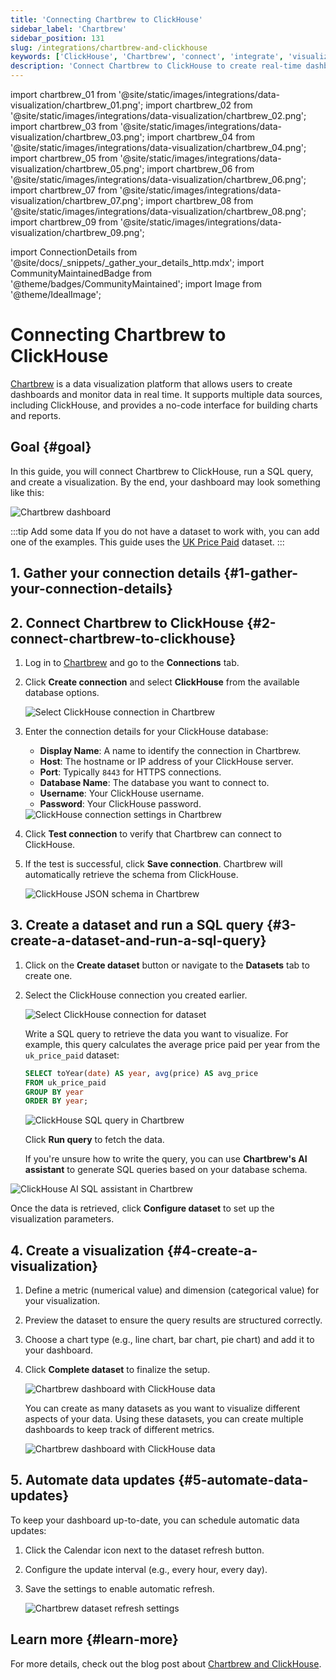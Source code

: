 ```yaml
---
title: 'Connecting Chartbrew to ClickHouse'
sidebar_label: 'Chartbrew'
sidebar_position: 131
slug: /integrations/chartbrew-and-clickhouse
keywords: ['ClickHouse', 'Chartbrew', 'connect', 'integrate', 'visualization']
description: 'Connect Chartbrew to ClickHouse to create real-time dashboards and client reports.'
---
```


import chartbrew_01 from '@site/static/images/integrations/data-visualization/chartbrew_01.png';
import chartbrew_02 from '@site/static/images/integrations/data-visualization/chartbrew_02.png';
import chartbrew_03 from '@site/static/images/integrations/data-visualization/chartbrew_03.png';
import chartbrew_04 from '@site/static/images/integrations/data-visualization/chartbrew_04.png';
import chartbrew_05 from '@site/static/images/integrations/data-visualization/chartbrew_05.png';
import chartbrew_06 from '@site/static/images/integrations/data-visualization/chartbrew_06.png';
import chartbrew_07 from '@site/static/images/integrations/data-visualization/chartbrew_07.png';
import chartbrew_08 from '@site/static/images/integrations/data-visualization/chartbrew_08.png';
import chartbrew_09 from '@site/static/images/integrations/data-visualization/chartbrew_09.png';

import ConnectionDetails from '@site/docs/_snippets/_gather_your_details_http.mdx';
import CommunityMaintainedBadge from '@theme/badges/CommunityMaintained';
import Image from '@theme/IdealImage';

# Connecting Chartbrew to ClickHouse

<CommunityMaintainedBadge/>

[Chartbrew](https://chartbrew.com) is a data visualization platform that allows users to create dashboards and monitor data in real time. It supports multiple data sources, including ClickHouse, and provides a no-code interface for building charts and reports.

## Goal {#goal}

In this guide, you will connect Chartbrew to ClickHouse, run a SQL query, and create a visualization. By the end, your dashboard may look something like this:

<Image img={chartbrew_01} size="lg" alt="Chartbrew dashboard" />

:::tip Add some data
If you do not have a dataset to work with, you can add one of the examples. This guide uses the [UK Price Paid](/getting-started/example-datasets/uk-price-paid.md) dataset.
:::

## 1. Gather your connection details {#1-gather-your-connection-details}

<ConnectionDetails />

## 2. Connect Chartbrew to ClickHouse {#2-connect-chartbrew-to-clickhouse}

1. Log in to [Chartbrew](https://chartbrew.com/login) and go to the **Connections** tab.
2. Click **Create connection** and select **ClickHouse** from the available database options.

   <Image img={chartbrew_02} size="lg" alt="Select ClickHouse connection in Chartbrew" />

3. Enter the connection details for your ClickHouse database:

   - **Display Name**: A name to identify the connection in Chartbrew.
   - **Host**: The hostname or IP address of your ClickHouse server.
   - **Port**: Typically `8443` for HTTPS connections.
   - **Database Name**: The database you want to connect to.
   - **Username**: Your ClickHouse username.
   - **Password**: Your ClickHouse password.

   <Image img={chartbrew_03} size="lg" alt="ClickHouse connection settings in Chartbrew" />

4. Click **Test connection** to verify that Chartbrew can connect to ClickHouse.
5. If the test is successful, click **Save connection**. Chartbrew will automatically retrieve the schema from ClickHouse.

   <Image img={chartbrew_04} size="lg" alt="ClickHouse JSON schema in Chartbrew" />

## 3. Create a dataset and run a SQL query {#3-create-a-dataset-and-run-a-sql-query}

  1. Click on the **Create dataset** button or navigate to the **Datasets** tab to create one.
  2. Select the ClickHouse connection you created earlier.

      <Image img={chartbrew_05} size="lg" alt="Select ClickHouse connection for dataset" />

      Write a SQL query to retrieve the data you want to visualize. For example, this query calculates the average price paid per year from the `uk_price_paid` dataset:

      ```sql
      SELECT toYear(date) AS year, avg(price) AS avg_price
      FROM uk_price_paid
      GROUP BY year
      ORDER BY year;
      ```

      <Image img={chartbrew_07} size="lg" alt="ClickHouse SQL query in Chartbrew" />

      Click **Run query** to fetch the data.

      If you're unsure how to write the query, you can use **Chartbrew's AI assistant** to generate SQL queries based on your database schema.

<Image img={chartbrew_06} size="lg" alt="ClickHouse AI SQL assistant in Chartbrew" />

Once the data is retrieved, click **Configure dataset** to set up the visualization parameters.

## 4. Create a visualization {#4-create-a-visualization}
   
  1. Define a metric (numerical value) and dimension (categorical value) for your visualization.
  2. Preview the dataset to ensure the query results are structured correctly.
  3. Choose a chart type (e.g., line chart, bar chart, pie chart) and add it to your dashboard.
  4. Click **Complete dataset** to finalize the setup.

      <Image img={chartbrew_08} size="lg" alt="Chartbrew dashboard with ClickHouse data" />

      You can create as many datasets as you want to visualize different aspects of your data. Using these datasets, you can create multiple dashboards to keep track of different metrics.

      <Image img={chartbrew_01} size="lg" alt="Chartbrew dashboard with ClickHouse data" />

## 5. Automate data updates {#5-automate-data-updates}
   
  To keep your dashboard up-to-date, you can schedule automatic data updates:

  1. Click the Calendar icon next to the dataset refresh button.
  2. Configure the update interval (e.g., every hour, every day).
  3. Save the settings to enable automatic refresh.

      <Image img={chartbrew_09} size="lg" alt="Chartbrew dataset refresh settings" />

## Learn more {#learn-more}

For more details, check out the blog post about [Chartbrew and ClickHouse](https://chartbrew.com/blog/visualizing-clickhouse-data-with-chartbrew-a-step-by-step-guide/).
